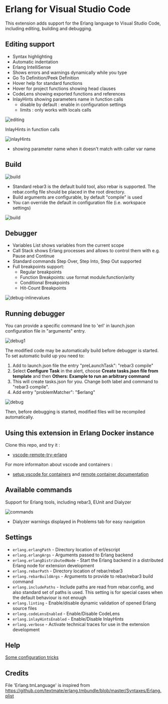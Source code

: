 # Erlang for Visual Studio Code

This extension adds support for the Erlang language to Visual Studio Code, including editing, building and debugging.

## Editing support

- Syntax highlighting
- Automatic indentation
- Erlang IntelliSense
- Shows errors and warnings dynamically while you type
- Go To Definition/Peek Definition
- Hover help for standard functions
- Hover for project functions showing head clauses
- CodeLens showing exported functions and references
- InlayHints showing parameters name in function calls
  - disable by default : enable in configuration settings
  - limits : only works with locals calls

![editing](images/vscode-erlang-editing.gif)

InlayHints in function calls

![inlayHints](images/vscode-erlang-inlayhints.png)
- showing parameter name when it doesn't match with caller var name

## Build

![build](images/vscode-erlang-build.png)

- Standard rebar3 is the default build tool, also rebar is supported. The rebar.config file should be placed in the root directory.
- Build arguments are configurable, by default "compile" is used
- You can override the default in configuration file (i.e. workspace settings)

![build](images/vscode-erlang-build-args.png)

## Debugger

- Variables List shows variables from the current scope
- Call Stack shows Erlang processes and allows to control them with e.g. Pause and Continue
- Standard commands Step Over, Step Into, Step Out supported
- Full breakpoints support:
  - Regular breakpoints
  - Function Breakpoints: use format module:function/arity
  - Conditional Breakpoints
  - Hit-Count Breakpoints

![debug-inlinevalues](images/vscode-erlang-inlinevalues.png)

## Running debugger

You can provide a specific command line to 'erl' in launch.json configuration file in "arguments" entry.

![debug1](images/vscode-erlang-debug-args.png)

The modified code may be automatically build before debugger is started. To set automatic build up you need to:

1. Add to launch.json file the entry "preLaunchTask": "rebar3 compile"
1. Select **Configure Task** in the alert, choose **Create tasks.json file from template** and then **Others: Example to run an arbitrary command**
1. This will create tasks.json for you. Change both label and command to "rebar3 compile".
1. Add entry "problemMatcher": "$erlang"

![debug](images/vscode-erlang-build-task.png)

Then, before debugging is started, modified files will be recompiled automatically.

## Using this extension in Erlang Docker instance

Clone this repo, and try it :
- [vscode-remote-try-erlang](https://github.com/pgourlain/vscode-remote-try-erlang)

For more informaiton about vscode and containers :
- [setup vscode for containers](https://code.visualstudio.com/docs/containers/overview) and [remote container documentation](https://code.visualstudio.com/docs/remote/containers)

## Available commands

Support for Erlang tools, including rebar3, EUnit and Dialyzer

![commands](images/vscode-erlang-commands.png)

- Dialyzer warnings displayed in Problems tab for easy navigation

## Settings

- `erlang.erlangPath` - Directory location of erl/escript
- `erlang.erlangArgs` - Arguments passed to Erlang backend
- `erlang.erlangDistributedNode` - Start the Erlang backend in a distributed Erlang node for extension development
- `erlang.rebarPath` - Directory location of rebar/rebar3
- `erlang.rebarBuildArgs` - Arguments to provide to rebar/rebar3 build command
- `erlang.includePaths` - Include paths are read from rebar.config, and also standard set of paths is used. This setting is for special cases when the default behaviour is not enough
- `erlang.linting` - Enable/disable dynamic validation of opened Erlang source files
- `erlang.codeLensEnabled` - Enable/Disable CodeLens
- `erlang.inlayHintsEnabled` - Enable/Disable InlayHints
- `erlang.verbose` - Activate technical traces for use in the extension development

## Help

[Some configuration tricks](./HELP.MD)

## Credits

File 'Erlang.tmLanguage' is inspired from <https://github.com/textmate/erlang.tmbundle/blob/master/Syntaxes/Erlang.plist>
